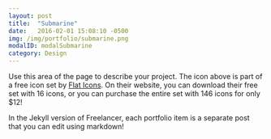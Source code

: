 ```yaml
---
layout: post
title:  "Submarine"
date:   2016-02-01 15:08:10 -0500
img: /img/portfolio/submarine.png
modalID: modalSubmarine
category: Design
---
```

Use this area of the page to describe your project. The icon above is part of a free icon set by [Flat Icons][flat-icons-link]. On their website, you can download their free set with 16 icons, or you can purchase the entire set with 146 icons for only $12!

In the Jekyll version of Freelancer, each portfolio item is a separate post that you can edit using markdown!

[flat-icons-link]: https://sellfy.com/p/8Q9P/jV3VZ/